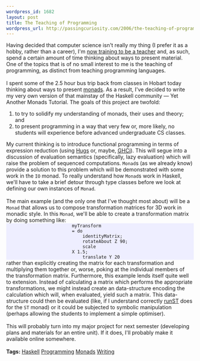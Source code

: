```yaml
--- 
wordpress_id: 1682
layout: post
title: The Teaching of Programming
wordpress_url: http://passingcuriosity.com/2006/the-teaching-of-programming/
---
```

Having decided that computer science isn't really my thing (I prefer it as a hobby, rather than a career), I'm <a href="http://interestingexperience.blogspot.com/2006/02/change-in-focus.html">now training to be a teacher</a> and, as such, spend a certain amount of time thinking about ways to present material. One of the topics that is of no small interest to me is the teaching of programming, as distinct from teaching programming languages.<br /><br />I spent some of the 2.5 hour bus trip back from classes in Hobart today thinking about ways to present <a href="http://en.wikipedia.org/wiki/Monads_in_functional_programming" title="Wikipedia - Monads in functional programming">monads</a>. As a result, I've decided to write my very own version of that mainstay of the Haskell community  &mdash; <acronym>Yet Another Monads Tutorial</acronym>. The goals of this project are twofold:<ol><li>to try to solidify my understanding of monads, their uses and theory; and</li><li>to present programming in a way that very few or, more likely, no students will experience before advanced undergraduate CS classes.</li></ol>My current thinking is to introduce functional programming in terms of expression reduction (using <a href="http://www.haskell.org/hugs/"><acronym>Hugs</acronym></a> or, maybe, <a href="http://www.haskell.org/ghc/docs/latest/html/users_guide/ghci.html"><acronym title="The Glasgow Haskell Compiler Interactive">GHCi</acronym></a>). This will segue into a discussion of evaluation semantics (specifically, lazy evaluation) which will raise the problem of sequenced computations. <code>Monad</code>s (as we already know) provide a solution to this problem which will be demonstrated with some work in the <code>IO</code> monad. To really understand how <code>Monad</code>s work in Haskell, we'll have to take a brief detour through type classes before we look at defining our own instances of <code>Monad</code>. <br /><br />The main example (and the only one that I've thought most about) will be a <code>Monad</code> that allows us to compose transformation matrices for 3D work in monadic style. In this <code>Monad</code>, we'll be able to create a transformation matrix by doing something like: <code style="display:block; padding: 0 35%; background-color: #eef;">myTransform = do<br />&nbsp;&nbsp;&nbsp;&nbsp;identityMatrix;<br />&nbsp;&nbsp;&nbsp;&nbsp;rotateAbout Z 90;<br />&nbsp;&nbsp;&nbsp;&nbsp;scale X 1.5;<br />&nbsp;&nbsp;&nbsp;&nbsp;translate Y 20</code> rather than explicitly creating the matrix for each transformation and multiplying them together or, worse, poking at the individual members of the transformation matrix. Furthermore, this example lends itself quite well to extension. Instead of calculating a matrix which performs the appropriate transformations, we might instead create an data-structure encoding the calculation which will, when evaluated, yield such a matrix. This data-structure could then be evaluated (like, if I understand correctly <a href="http://www.haskell.org/ghc/docs/6.4.1/html/libraries/base/Control-Monad-ST.html#v%3ArunST">runST</a> does for the <code>ST</code> monad) or it could be subjected to symbolic manipulation (perhaps allowing the students to implement a simple optimiser).<br /><br />This will probably turn into my major project for next semester (developing plans and materials for an entire unit). If it does, I'll probably make it available online somewhere.<br /><br /><span class="tags"><strong>Tags:</strong> <a rel="tag" href="http://del.icio.us/thsutton/haskell">Haskell</a> <a rel="tag" href="http://del.icio.us/thsutton/programming">Programming</a> <a rel="tag" href="http://del.icio.us/thsutton/monads">Monads</a> <a rel="tag" href="http://del.icio.us/thsutton/writing">Writing</a> </span>
